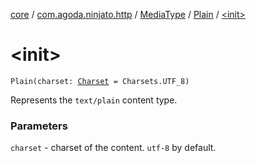 [core](../../../index.md) / [com.agoda.ninjato.http](../../index.md) / [MediaType](../index.md) / [Plain](index.md) / [&lt;init&gt;](./-init-.md)

# &lt;init&gt;

`Plain(charset: `[`Charset`](http://docs.oracle.com/javase/6/docs/api/java/nio/charset/Charset.html)` = Charsets.UTF_8)`

Represents the `text/plain` content type.

### Parameters

`charset` - charset of the content. `utf-8` by default.